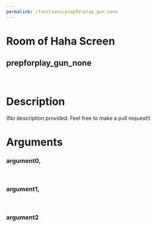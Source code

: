 ```yaml
---
permalink: /functions/prepforplay_gun_none
---
```

# Room of Haha Screen  
## prepforplay_gun_none  
&nbsp;  
# Description  
(No description provided. Feel free to make a pull request!) 
&nbsp;  
# Arguments
### argument0, 

&nbsp;  
### argument1, 

&nbsp;  
### argument2

&nbsp;  


